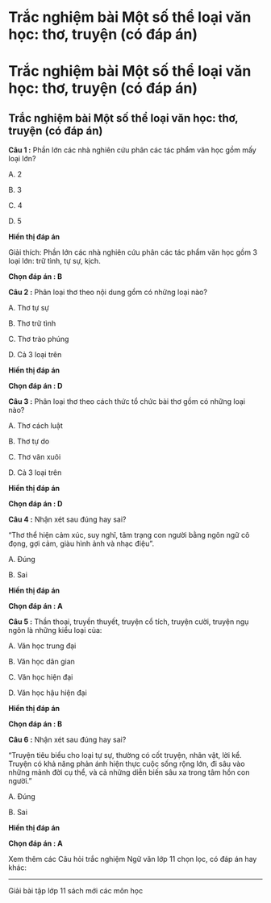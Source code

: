 # Trắc nghiệm bài Một số thể loại văn học: thơ, truyện (có đáp án)

# Trắc nghiệm bài Một số thể loại văn học: thơ, truyện (có đáp án)

## Trắc nghiệm bài Một số thể loại văn học: thơ, truyện (có đáp án)

**Câu 1 :** Phần lớn các nhà nghiên cứu phân các tác phẩm văn học gồm mấy loại lớn? 

A. 2

B. 3

C. 4

D. 5

**Hiển thị đáp án**

Giải thích: Phần lớn các nhà nghiên cứu phân các tác phẩm văn học gồm 3 loại lớn: trữ tình, tự sự, kịch. 

**Chọn đáp án : B**

**Câu 2 :** Phân loại thơ theo nội dung gồm có những loại nào? 

A. Thơ tự sự 

B. Thơ trữ tình 

C. Thơ trào phúng

D. Cả 3 loại trên

**Hiển thị đáp án**

**Chọn đáp án : D**

**Câu 3 :** Phân loại thơ theo cách thức tổ chức bài thơ gồm có những loại nào? 

A. Thơ cách luật

B. Thơ tự do 

C. Thơ văn xuôi 

D. Cả 3 loại trên 

**Hiển thị đáp án**

**Chọn đáp án : D**

**Câu 4 :** Nhận xét sau đúng hay sai? 

“Thơ thể hiện cảm xúc, suy nghĩ, tâm trạng con người bằng ngôn ngữ cô đọng, gợi cảm, giàu hình ảnh và nhạc điệu”. 

A. Đúng 

B. Sai 

**Hiển thị đáp án**

**Chọn đáp án : A**

**Câu 5 :** Thần thoại, truyền thuyết, truyện cổ tích, truyện cười, truyện ngụ ngôn là những kiểu loại của: 

A. Văn học trung đại 

B. Văn học dân gian 

C. Văn học hiện đại 

D. Văn học hậu hiện đại 

**Hiển thị đáp án**

**Chọn đáp án : B**

**Câu 6 :** Nhận xét sau đúng hay sai? 

“Truyện tiêu biểu cho loại tự sự, thường có cốt truyện, nhân vật, lời kể. Truyện có khả năng phản ánh hiện thực cuộc sống rộng lớn, đi sâu vào những mảnh đời cụ thể, và cả những diễn biến sâu xa trong tâm hồn con người.”

A. Đúng 

B. Sai 

**Hiển thị đáp án**

**Chọn đáp án : A**

Xem thêm các Câu hỏi trắc nghiệm Ngữ văn lớp 11 chọn lọc, có đáp án hay khác:

* * *

Giải bài tập lớp 11 sách mới các môn học
